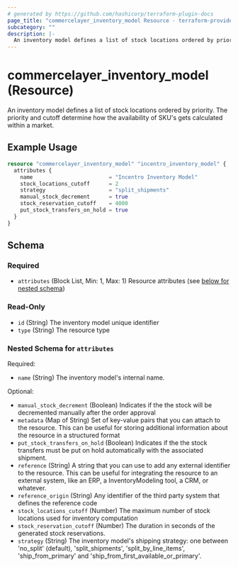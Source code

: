```yaml
---
# generated by https://github.com/hashicorp/terraform-plugin-docs
page_title: "commercelayer_inventory_model Resource - terraform-provider-commercelayer"
subcategory: ""
description: |-
  An inventory model defines a list of stock locations ordered by priority. The priority and cutoff determine how the availability of SKU's gets calculated within a market.
---
```


# commercelayer_inventory_model (Resource)

An inventory model defines a list of stock locations ordered by priority. The priority and cutoff determine how the availability of SKU's gets calculated within a market.

## Example Usage

```terraform
resource "commercelayer_inventory_model" "incentro_inventory_model" {
  attributes {
    name                        = "Incentro Inventory Model"
    stock_locations_cutoff      = 2
    strategy                    = "split_shipments"
    manual_stock_decrement      = true
    stock_reservation_cutoff    = 4000
    put_stock_transfers_on_hold = true
  }
}
```

<!-- schema generated by tfplugindocs -->
## Schema

### Required

- `attributes` (Block List, Min: 1, Max: 1) Resource attributes (see [below for nested schema](#nestedblock--attributes))

### Read-Only

- `id` (String) The inventory model unique identifier
- `type` (String) The resource type

<a id="nestedblock--attributes"></a>
### Nested Schema for `attributes`

Required:

- `name` (String) The inventory model's internal name.

Optional:

- `manual_stock_decrement` (Boolean) Indicates if the the stock will be decremented manually after the order approval
- `metadata` (Map of String) Set of key-value pairs that you can attach to the resource. This can be useful for storing additional information about the resource in a structured format
- `put_stock_transfers_on_hold` (Boolean) Indicates if the the stock transfers must be put on hold automatically with the associated shipment.
- `reference` (String) A string that you can use to add any external identifier to the resource. This can be useful for integrating the resource to an external system, like an ERP, a InventoryModeling tool, a CRM, or whatever.
- `reference_origin` (String) Any identifier of the third party system that defines the reference code
- `stock_locations_cutoff` (Number) The maximum number of stock locations used for inventory computation
- `stock_reservation_cutoff` (Number) The duration in seconds of the generated stock reservations.
- `strategy` (String) The inventory model's shipping strategy: one between 'no_split' (default), 'split_shipments', 'split_by_line_items', 'ship_from_primary' and 'ship_from_first_available_or_primary'.
